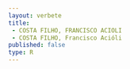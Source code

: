 ```yaml
---
layout: verbete
title:
 - COSTA FILHO, FRANCISCO ACIOLI
 - COSTA FILHO, Francisco Acióli
published: false
type: R
---
```


